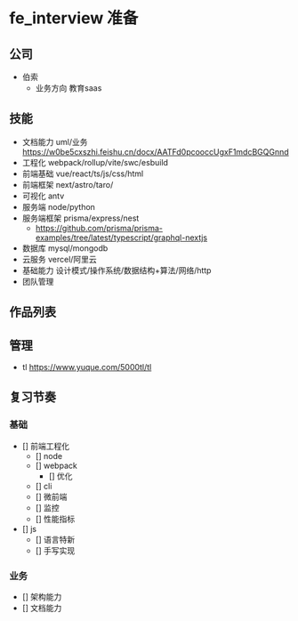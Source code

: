 # fe_interview 准备

## 公司
- 伯索
  - 业务方向 
    教育saas


## 技能
- 文档能力 uml/业务
  https://w0be5cxszhi.feishu.cn/docx/AATFd0pcooccUgxF1mdcBGQGnnd
- 工程化 webpack/rollup/vite/swc/esbuild
- 前端基础 vue/react/ts/js/css/html
- 前端框架 next/astro/taro/
- 可视化 antv
- 服务端  node/python
- 服务端框架 prisma/express/nest
  - https://github.com/prisma/prisma-examples/tree/latest/typescript/graphql-nextjs
- 数据库 mysql/mongodb
- 云服务  vercel/阿里云
- 基础能力 设计模式/操作系统/数据结构+算法/网络/http
- 团队管理

## 作品列表

## 管理
- tl  https://www.yuque.com/5000tl/tl


## 复习节奏
### 基础
- [] 前端工程化   
  - [] node
  - [] webpack 
    - [] 优化
  - [] cli
  - [] 微前端
  - [] 监控
  - [] 性能指标
- [] js 
  - []  语言特新
  - [] 手写实现

### 业务
  - [] 架构能力 
  - [] 文档能力

